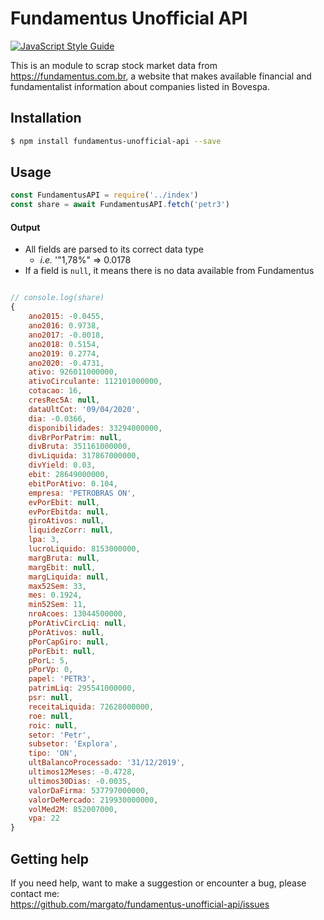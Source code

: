 # Fundamentus Unofficial API

[![JavaScript Style Guide](https://cdn.rawgit.com/standard/standard/master/badge.svg)](https://github.com/standard/standard)


This is an module to scrap stock market data from https://fundamentus.com.br, a website that makes available financial and fundamentalist information about companies listed in Bovespa.

## Installation

```bash
$ npm install fundamentus-unofficial-api --save
```

## Usage

```js
const FundamentusAPI = require('../index')
const share = await FundamentusAPI.fetch('petr3')
```

#### Output

- All fields are parsed to its correct data type
	- *i.e.* '"1,78%" => 0.0178
- If a field is `null`, it means there is no data available from Fundamentus
```js

// console.log(share)
{
	ano2015: -0.0455,
	ano2016: 0.9738,
	ano2017: -0.0018,
	ano2018: 0.5154,
	ano2019: 0.2774,
	ano2020: -0.4731,
	ativo: 926011000000,
	ativoCirculante: 112101000000,
	cotacao: 16,
	cresRec5A: null,
	dataUltCot: '09/04/2020',
	dia: -0.0366,
	disponibilidades: 33294000000,
	divBrPorPatrim: null,
	divBruta: 351161000000,
	divLiquida: 317867000000,
	divYield: 0.03,
	ebit: 28649000000,
	ebitPorAtivo: 0.104,
	empresa: 'PETROBRAS ON',
	evPorEbit: null,
	evPorEbitda: null,
	giroAtivos: null,
	liquidezCorr: null,
	lpa: 3,
	lucroLiquido: 8153000000,
	margBruta: null,
	margEbit: null,
	margLiquida: null,
	max52Sem: 33,
	mes: 0.1924,
	min52Sem: 11,
	nroAcoes: 13044500000,
	pPorAtivCircLiq: null,
	pPorAtivos: null,
	pPorCapGiro: null,
	pPorEbit: null,
	pPorL: 5,
	pPorVp: 0,
	papel: 'PETR3',
	patrimLiq: 295541000000,
	psr: null,
	receitaLiquida: 72628000000,
	roe: null,
	roic: null,
	setor: 'Petr',
	subsetor: 'Explora',
	tipo: 'ON',
	ultBalancoProcessado: '31/12/2019',
	ultimos12Meses: -0.4728,
	ultimos30Dias: -0.0035,
	valorDaFirma: 537797000000,
	valorDeMercado: 219930000000,
	volMed2M: 852007000,
	vpa: 22
}
```

## Getting help

If you need help, want to make a suggestion or encounter a bug, please contact me:
<br/>
https://github.com/margato/fundamentus-unofficial-api/issues
